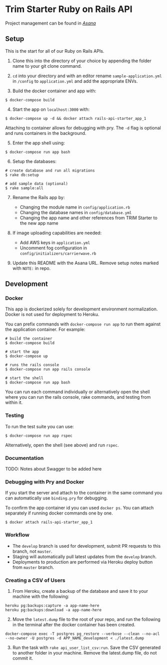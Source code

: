 # Trim Starter Ruby on Rails API

Project management can be found in [*Asana*](URL_HERE)

## Setup
This is the start for all of our Ruby on Rails APIs.  

1. Clone this into the directory of your choice by appending the folder name to your git clone command.

2. `cd` into your directory and with an editor rename `sample-application.yml` in `/config` to 
`application.yml` and add the appropriate ENVs.

3. Build the docker container and app with:

```
$ docker-compose build
```

4. Start the app on `localhost:3000` with:

```
$ docker-compose up -d && docker attach rails-api-starter_app_1
```

Attaching to container allows for debugging with pry. The `-d` flag is 
optional and runs containers in the background.

5. Enter the app shell using:

```
$ docker-compose run app bash
```

6. Setup the databases:

```
# create database and run all migrations
$ rake db:setup 

# add sample data (optional)
$ rake sample:all 
```

7. Rename the Rails app by:
    - Changing the module name in `config/application.rb`
    - Changing the database names in `config/database.yml`
    - Changing the app name and other references from TRIM Starter to the new app name

8. If image uploading capabilities are needed:
    - Add AWS keys in `application.yml`
    - Uncomment fog configuration in `config/initializers/carrierwave.rb`

9. Update this README with the Asana URL. Remove setup notes marked with `NOTE:` in repo.

## Development

### Docker
This app is dockerized solely for development environment normalization. Docker
is not used for deployment to Heroku.

You can prefix commands with `docker-compose run app` to run them against the application 
container. For example:

```
# build the container
$ docker-compose build 

# start the app
$ docker-compose up 

# runs the rails console
$ docker-compose run app rails console 

# start the shell
$ docker-compose run app bash 

```
You can run each command individually or alternatively open the shell where you can run the rails console, 
rake commands, and testing from within it.

### Testing
To run the test suite you can use:

```
$ docker-compose run app rspec
```

Alternatively, open the shell (see above) and run `rspec`.

### Documentation

TODO: Notes about Swagger to be added here

### Debugging with Pry and Docker
If you start the server and attach to the container in the same command you can automatically use `binding.pry`
for debugging.

To confirm the app container id you can used `docker ps`. You can attach separately if running docker commands
one by one. 

```
$ docker attach rails-api-starter_app_1
```

### Workflow
* The `develop` branch is used for development, submit PR requests to this branch, not `master`.  
* Staging will automatically pull latest updates from the `develop` branch.
* Deployments to production are performed via Heroku deploy button from `master` branch.

### Creating a CSV of Users
1. From Heroku, create a backup of the database and save it to your machine with the following:

```
heroku pg:backups:capture -a app-name-here
heroku pg:backups:download -a app-name-here
```

2. Move the `latest.dump` file to the root of your repo, and run the following in the terminal after the docker container has been created. 

```
docker-compose exec -T postgres pg_restore --verbose --clean --no-acl --no-owner -U postgres -d APP_NAME_development < ./latest.dump
```

3. Run the task with `rake api_user_list_csv:run`. Save the CSV generated to another folder in your machine. Remove the latest.dump file, do not commit it.

